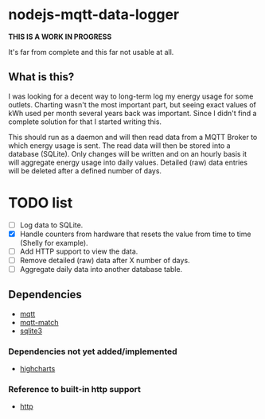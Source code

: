 # nodejs-mqtt-data-logger
**THIS IS A WORK IN PROGRESS**

It's far from complete and this far not usable at all.

## What is this?
I was looking for a decent way to long-term log my energy usage for some outlets. Charting wasn't the most important part, but seeing exact values of kWh used per month several years back was important. Since I didn't find a complete solution for that I started writing this.

This should run as a daemon and will then read data from a MQTT Broker to which energy usage is sent. The read data will then be stored into a database (SQLite). Only changes will be written and on an hourly basis it will aggregate energy usage into daily values. Detailed (raw) data entries will be deleted after a defined number of days.

# TODO list
- [ ] Log data to SQLite.
- [x] Handle counters from hardware that resets the value from time to time (Shelly for example).
- [ ] Add HTTP support to view the data.
- [ ] Remove detailed (raw) data after X number of days.
- [ ] Aggregate daily data into another database table.

## Dependencies
* [mqtt](https://www.npmjs.com/package/mqtt)
* [mqtt-match](https://www.npmjs.com/package/mqtt-match)
* [sqlite3](https://www.npmjs.com/package/sqlite3)

### Dependencies not yet added/implemented
* [highcharts](https://www.npmjs.com/package/highcharts)

### Reference to built-in http support
* [http](https://www.w3schools.com/nodejs/nodejs_http.asp)
